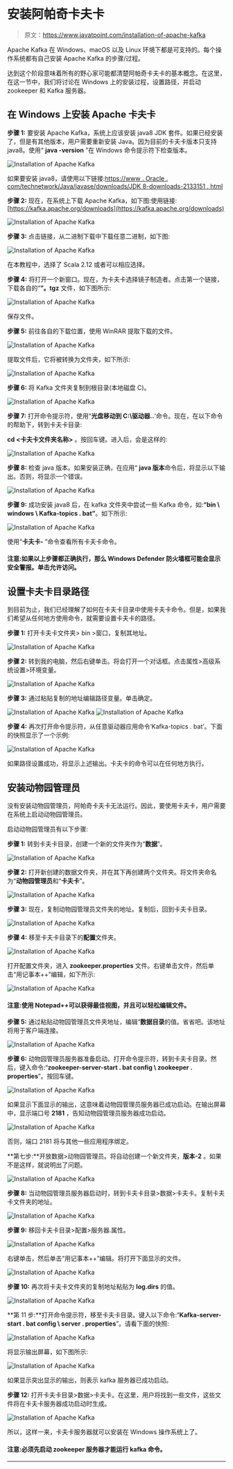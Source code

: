 # 安装阿帕奇卡夫卡

> 原文：<https://www.javatpoint.com/installation-of-apache-kafka>

Apache Kafka 在 Windows、macOS 以及 Linux 环境下都是可支持的。每个操作系统都有自己安装 Apache Kafka 的步骤/过程。

达到这个阶段意味着所有的野心家可能都清楚阿帕奇卡夫卡的基本概念。在这里，在这一节中，我们将讨论在 Windows 上的安装过程，设置路径，并启动 zookeeper 和 Kafka 服务器。

## 在 Windows 上安装 Apache 卡夫卡

**步骤 1:** 要安装 Apache Kafka，系统上应该安装 java8 JDK 套件。如果已经安装了，但是有其他版本，用户需要重新安装 Java。因为目前的卡夫卡版本只支持 java8。使用“ **java -version** ”在 Windows 命令提示符下检查版本。

![Installation of Apache Kafka](img/f3cd0457e9726cc996589c75527f4ccc.png)

如果要安装 java8，请使用以下链接:[https://www . Oracle . com/technetwork/Java/javase/downloads/JDK 8-downloads-2133151 . html](https://www.oracle.com/technetwork/java/javase/downloads/jdk8-downloads-2133151.html)

**步骤 2:** 现在，在系统上下载 Apache Kafka，如下图:使用链接:[https://kafka.apache.org/downloads](https://kafka.apache.org/downloads)

![Installation of Apache Kafka](img/19c12f32fb7555ebe802c6e575de8b29.png)

**步骤 3:** 点击链接，从二进制下载中下载任意二进制，如下图:

![Installation of Apache Kafka](img/93822d4a91609bff2f5358e4f38775f7.png)

在本教程中，选择了 Scala 2.12 或者可以相应选择。

**步骤 4:** 将打开一个新窗口。现在，为卡夫卡选择镜子制造者。点击第一个链接，下载各自的“**”。tgz** 文件，如下图所示:

![Installation of Apache Kafka](img/9f591ac3c98b794a64c27fb4212d4e4d.png)

保存文件。

**步骤 5:** 前往各自的下载位置，使用 WinRAR 提取下载的文件。

![Installation of Apache Kafka](img/88e08a44869ccb026a9c88ffd1404804.png)

提取文件后，它将被转换为文件夹，如下所示:

![Installation of Apache Kafka](img/1d52c8da9a612841d29c2c3bb70fae64.png)

**步骤 6:** 将 Kafka 文件夹复制到根目录(本地磁盘 C)。

![Installation of Apache Kafka](img/53a8435a9f629edece379a0637546149.png)

**步骤 7:** 打开命令提示符，使用“**光盘移动到 C:\驱动器..**'命令。现在，在以下命令的帮助下，转到卡夫卡目录:

**cd <卡夫卡文件夹名称>** 。按回车键。进入后，会是这样的:

![Installation of Apache Kafka](img/31a3b18de1c2e236664daa56540daf9a.png)

**步骤 8:** 检查 java 版本。如果安装正确，在应用“ **java 版本**命令后，将显示以下输出。否则，将显示一个错误。

![Installation of Apache Kafka](img/d58b0db3d344dacfaddb2fc971cb30c4.png)

**步骤 9:** 成功安装 java8 后，在 kafka 文件夹中尝试一些 Kafka 命令，如:**“bin \ windows \ Kafka-topics . bat”**。如下所示:

![Installation of Apache Kafka](img/cb6c80e4e640712f42d75b22da41f13d.png)

使用“**卡夫卡-** ”命令查看所有卡夫卡命令。

#### 注意:如果以上步骤都正确执行，那么 Windows Defender 防火墙框可能会显示安全警报。单击允许访问。

## 设置卡夫卡目录路径

到目前为止，我们已经理解了如何在卡夫卡目录中使用卡夫卡命令。但是，如果我们希望从任何地方使用命令，就需要设置卡夫卡的路径。

**步骤 1:** 打开卡夫卡文件夹> bin >窗口，复制其地址。

![Installation of Apache Kafka](img/e7839ecaebbee6e049c8e6c61aace2d0.png)

**步骤 2:** 转到我的电脑，然后右键单击。将会打开一个对话框。点击属性>高级系统设置>环境变量。

![Installation of Apache Kafka](img/19b136dae8948b6164f35707cbf5eb98.png)

**步骤 3:** 通过粘贴复制的地址编辑路径变量。单击确定。

![Installation of Apache Kafka](img/e6f282ac9f7b572ecaa5129ecc6e5d44.png)
![Installation of Apache Kafka](img/2a90f7eb80bc18b58ea0a1eaf698f287.png)

**步骤 4:** 再次打开命令提示符，从任意驱动器应用命令‘Kafka-topics . bat’。下面的快照显示了一个示例:

![Installation of Apache Kafka](img/689c5af9bebb8490cac34bfd6ebe0737.png)

如果路径设置成功，将显示上述输出。卡夫卡的命令可以在任何地方执行。

## 安装动物园管理员

没有安装动物园管理员，阿帕奇卡夫卡无法运行。因此，要使用卡夫卡，用户需要在系统上启动动物园管理员。

启动动物园管理员有以下步骤:

**步骤 1:** 转到卡夫卡目录，创建一个新的文件夹作为“**数据**”。

![Installation of Apache Kafka](img/1582bf58a63a63503b09ecf55b18ff3e.png)

**步骤 2:** 打开新创建的数据文件夹，并在其下再创建两个文件夹。将文件夹命名为“**动物园管理员**和“**卡夫卡**”。

![Installation of Apache Kafka](img/d432c938227c668556f2a9b572f0f8de.png)

**步骤 3:** 现在，复制动物园管理员文件夹的地址。复制后，回到卡夫卡目录。

![Installation of Apache Kafka](img/a81c701832944e615edd45c9a316b3b8.png)

**步骤 4:** 移至卡夫卡目录下的**配置**文件夹。

![Installation of Apache Kafka](img/10a642e80db3ff827e98eaa8b9ffcfcd.png)

打开配置文件夹，进入 **zookeeper.properties** 文件。右键单击文件，然后单击“用记事本++”编辑，如下所示:

![Installation of Apache Kafka](img/8ceb8814eae9fe2fc6ea9d8ba969e77f.png)

#### 注意:使用 Notepad++可以获得最佳视图，并且可以轻松编辑文件。

**步骤 5:** 通过粘贴动物园管理员文件夹地址，编辑“**数据目录**的值。省省吧。该地址将用于客户端连接。

![Installation of Apache Kafka](img/a7bde704c51ecad8f90daa1cd68b5f1f.png)

**步骤 6:** 动物园管理员服务器准备启动。打开命令提示符，转到卡夫卡目录。然后，键入命令:“**zookeeper-server-start . bat config \ zookeeper . properties**”。按回车键。

![Installation of Apache Kafka](img/8e825a1b1f46e419452674a34c95e185.png)

如果显示下面显示的输出，这意味着动物园管理员服务器已成功启动。在输出屏幕中，显示端口号 **2181** ，告知动物园管理员服务器成功启动。

![Installation of Apache Kafka](img/db86faea4f78f522a1d9a72fd03c24a5.png)

否则，端口 2181 将与其他一些应用程序绑定。

**第七步:**开放数据>动物园管理员。将自动创建一个新文件夹，**版本-2** 。如果不是这样，就说明出了问题。

![Installation of Apache Kafka](img/6ecb19cb54b818f942ddb927c5982489.png)

**步骤 8:** 当动物园管理员服务器启动时，转到卡夫卡目录>数据>卡夫卡。复制卡夫卡文件夹的地址。

![Installation of Apache Kafka](img/f2df2bb6053d38672dc71cb4c6f18459.png)

**步骤 9:** 移回卡夫卡目录>配置>服务器.属性。

![Installation of Apache Kafka](img/7d26d85ff01f63a70348dd232311f3ab.png)

右键单击，然后单击“用记事本++”编辑。将打开下面显示的文件。

![Installation of Apache Kafka](img/654e221ba93ac20350a005e621185486.png)

**步骤 10:** 再次将卡夫卡文件夹的复制地址粘贴为 **log.dirs** 的值。

![Installation of Apache Kafka](img/4f0dd7797f57187e91ed5ddc8b22a8aa.png)

**第 11 步:**打开命令提示符，移至卡夫卡目录。键入以下命令:“**Kafka-server-start . bat config \ server . properties**”。请看下面的快照:

![Installation of Apache Kafka](img/403b8d459b33d4a86de9873b45679118.png)

将显示输出屏幕，如下图所示:

![Installation of Apache Kafka](img/ecc34b1e669fc8c9fedf50aa566eb0bf.png)

如果显示突出显示的输出，则表示 kafka 服务器已成功启动。

**步骤 12:** 打开卡夫卡目录>数据>卡夫卡。在这里，用户将找到一些文件，这些文件将在卡夫卡服务器成功启动时生成。

![Installation of Apache Kafka](img/1e4052244fca1a7ac52335fe5796faca.png)

所以，这样一来，卡夫卡服务器就可以安装在 Windows 操作系统上了。

#### 注意:必须先启动 zookeeper 服务器才能运行 kafka 命令。

* * *